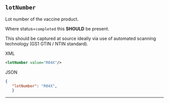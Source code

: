 ## `lotNumber`

Lot number of the vaccine product. 

Where status=`completed` this **SHOULD** be present.

This should be captured at source ideally via use of automated scanning technology (GS1 GTIN / NTIN standard).

XML
``` xml
<lotNumber value="R04X"/>
```

JSON
```json
{
   "lotNumber": "R04X",
   }
```

---